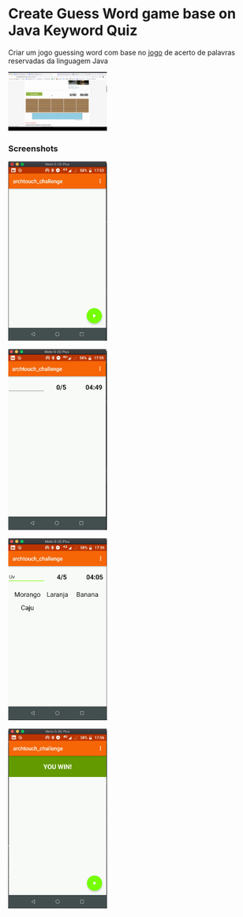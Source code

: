 # Create Guess Word game base on Java Keyword Quiz #


Criar um jogo guessing word com base no [jogo](https://www.sporcle.com/games/robv/java_keywords) de acerto de palavras reservadas da linguagem Java


<p><img src="./screenshots/original_game.png" width="200" />
</p>

### **Screenshots** ###
<p><img src="./screenshots/initial_ui_state.png" width="200" />
</p>
<p><img src="./screenshots/started_game_ui_state.png" width="200" />
</p>
<p><img src="./screenshots/list_correct_words.png" width="200" />
</p>

<p><img src="./screenshots/win_ui_state.png" width="200" />
</p>
